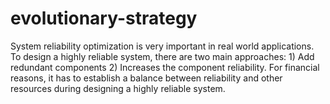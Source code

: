 # evolutionary-strategy
System reliability optimization is very important in real world applications. To design a highly reliable system, there are two main approaches: 1) Add redundant components 2) Increases the component reliability. For financial reasons, it has to establish a balance between reliability and other resources during designing a highly reliable system.
